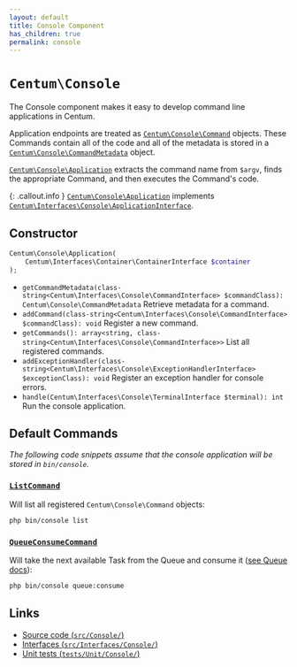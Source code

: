 ```yaml
---
layout: default
title: Console Component
has_children: true
permalink: console
---
```




# `Centum\Console`

The Console component makes it easy to develop command line applications in Centum.

Application endpoints are treated as [`Centum\Console\Command`](https://github.com/SidRoberts/centum/blob/main/src/Console/Command.php) objects.
These Commands contain all of the code and all of the metadata is stored in a [`Centum\Console\CommandMetadata`](https://github.com/SidRoberts/centum/blob/main/src/Console/CommandMetadata.php) object.

[`Centum\Console\Application`](https://github.com/SidRoberts/centum/blob/main/src/Console/Application.php) extracts the command name from `$argv`, finds the appropriate Command, and then executes the Command's code.

{: .callout.info }
[`Centum\Console\Application`](https://github.com/SidRoberts/centum/blob/main/src/Console/Application.php) implements [`Centum\Interfaces\Console\ApplicationInterface`](https://github.com/SidRoberts/centum/blob/main/src/Interfaces/Console/ApplicationInterface.php).



## Constructor

```php
Centum\Console\Application(
    Centum\Interfaces\Container\ContainerInterface $container
);
```

- `getCommandMetadata(class-string<Centum\Interfaces\Console\CommandInterface> $commandClass): Centum\Console\CommandMetadata`
  Retrieve metadata for a command.
- `addCommand(class-string<Centum\Interfaces\Console\CommandInterface> $commandClass): void`
  Register a new command.
- `getCommands(): array<string, class-string<Centum\Interfaces\Console\CommandInterface>>`
  List all registered commands.
- `addExceptionHandler(class-string<Centum\Interfaces\Console\ExceptionHandlerInterface> $exceptionClass): void`
  Register an exception handler for console errors.
- `handle(Centum\Interfaces\Console\TerminalInterface $terminal): int`
  Run the console application.



## Default Commands

*The following code snippets assume that the console application will be stored in `bin/console`.*

### [`ListCommand`](https://github.com/SidRoberts/centum/blob/main/src/Console/Command/ListCommand.php)

Will list all registered `Centum\Console\Command` objects:

```bash
php bin/console list
```

### [`QueueConsumeCommand`](https://github.com/SidRoberts/centum/blob/main/src/Console/Command/QueueConsumeCommand.php)

Will take the next available Task from the Queue and consume it ([see Queue docs](../queue/index.md)):

```bash
php bin/console queue:consume
```



## Links

- [Source code (`src/Console/`)](https://github.com/SidRoberts/centum/blob/main/src/Console/)
- [Interfaces (`src/Interfaces/Console/`)](https://github.com/SidRoberts/centum/blob/main/src/Interfaces/Console/)
- [Unit tests (`tests/Unit/Console/`)](https://github.com/SidRoberts/centum/blob/main/tests/Unit/Console/)
